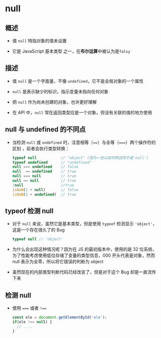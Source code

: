 # null

## 概述

- 值 `null` 特指对象的值未设置

- 它是 JavaScript 基本类型 之一，在**布尔运算**中被认为是`falsy`

## 描述

- 值 `null` 是一个字面量，不像 `undefined`，它不是全局对象的一个属性

- `null` 是表示缺少的标识，指示变量未指向任何对象

- 把 `null` 作为尚未创建的对象，也许更好理解

- 在 API 中，`null` 常在返回类型应是一个对象，但没有关联的值的地方使用

## null 与 undefined 的不同点

- 当检测 `null` 或 `undefined` 时，注意相等（`==`）与全等（`===`）两个操作符的区别 ，前者会执行类型转换：

    ```js
    typeof null           // "object" (因为一些以前的原因而不是'null')
    typeof undefined      // "undefined"
    null === undefined    // false
    null  == undefined    // true
    null === null         // true
    null == null          // true
    !null                 //true
    isNaN(1 + null)       // false
    isNaN(1 + undefined)  // true
    ```

## typeof 检测 null

- 对于 `null` 来说，虽然它是基本类型，但是使用 `typeof` 检测显示 `'object'`，这是一个存在很久了的 Bug

    ```js
    typeof null // 'object'
    ```

- 为什么会出现这种情况呢？因为在 JS 的最初版本中，使用的是 32 位系统，为了性能考虑使用低位存储了变量的类型信息，000 开头代表是对象，然而 null 表示为全零，所以将它错误的判断为 object&#x20;

- 虽然现在的内部类型判断代码已经改变了，但是对于这个 Bug 却是一直流传下来

## 检测 null

- 使用 `===` 或者 `!==`

    ```js
    const ele = document.getElementById('ele');
    if(ele !== null) {
      // ....
    }
    ```
